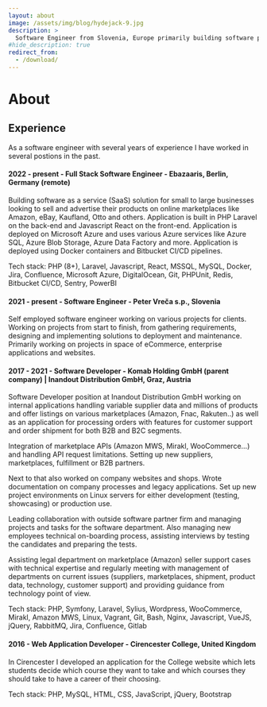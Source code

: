 ```yaml
---
layout: about
image: /assets/img/blog/hydejack-9.jpg
description: >
  Software Engineer from Slovenia, Europe primarily building software products in the space of eCommerce.
#hide_description: true
redirect_from:
  - /download/
---
```


# About

<!--author-->

## Experience
As a software engineer with several years of experience I have worked in several postions in the past.

#### 2022 - present - Full Stack Software Engineer - Ebazaaris, Berlin, Germany (remote)

Building software as a service (SaaS) solution for small to large businesses looking to sell and advertise their products on online marketplaces like Amazon, eBay, Kaufland, Otto and others. Application is built in PHP Laravel on the back-end and Javascript React on the front-end. Application is deployed on Microsoft Azure and uses various Azure services like Azure SQL, Azure Blob Storage, Azure Data Factory and more. Application is deployed using Docker containers and Bitbucket CI/CD pipelines.

Tech stack: PHP (8+), Laravel, Javascript, React, MSSQL, MySQL, Docker, Jira, Confluence, Microsoft Azure, DigitalOcean, Git, PHPUnit, Redis, Bitbucket CI/CD, Sentry, PowerBI

#### 2021 - present - Software Engineer - Peter Vreča s.p., Slovenia

Self employed software engineer working on various projects for clients. Working on projects from start to finish, from gathering requirements, designing and implementing solutions to deployment and maintenance. Primarily working on projects in space of eCommerce, enterprise applications and websites.

#### 2017 - 2021 - Software Developer - Komab Holding GmbH (parent company) | Inandout Distribution GmbH, Graz, Austria
Software Developer position at Inandout Distribution GmbH working on internal applications handling variable supplier data and millions of products and offer listings on various marketplaces (Amazon, Fnac, Rakuten..) as well as an application for processing orders with features for customer support and order shipment for both B2B and B2C segments.

Integration of marketplace APIs (Amazon MWS, Mirakl, WooCommerce...) and handling API request limitations. Setting up new suppliers, marketplaces, fulfillment or B2B partners.

Next to that also worked on company websites and shops. Wrote documentation on company processes and legacy applications. Set up new project environments on Linux servers for either development (testing, showcasing) or production use.

Leading collaboration with outside software partner firm and managing projects and tasks for the software department. Also managing new employees technical on-boarding process, assisting interviews by testing the candidates and preparing the tests.

Assisting legal department on marketplace (Amazon) seller support cases with technical expertise and regularly meeting with management of departments on current issues (suppliers, marketplaces, shipment, product data, technology, customer support) and providing guidance from technology point of view.

Tech stack: PHP, Symfony, Laravel, Sylius, Wordpress, WooCommerce, Mirakl, Amazon MWS, Linux, Vagrant, Git, Bash, Nginx, Javascript, VueJS, jQuery, RabbitMQ, Jira, Confluence, Gitlab

#### 2016 - Web Application Developer - Cirencester College, United Kingdom

In Cirencester I developed an application for the College website which lets students decide which course they want to take and which courses they should take to have a career of their choosing.

Tech stack: PHP, MySQL, HTML, CSS, JavaScript, jQuery, Bootstrap


<!-- ## Education--> 
<!-- change to Experience and education page? -->


<!-- ## Interests -->

<!-- ## Projects? -->